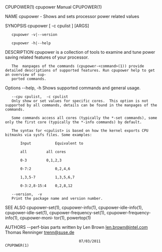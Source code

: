 CPUPOWER(1)								cpupower Manual								   CPUPOWER(1)

NAME
       cpupower - Shows and sets processor power related values

SYNOPSIS
       cpupower [ -c cpulist ] <command> [ARGS]

       cpupower -v|--version

       cpupower -h|--help

DESCRIPTION
       cpupower	 is a collection of tools to examine and tune power saving related features of your processor.

       The  manpages of the commands (cpupower-<command>(1)) provide detailed descriptions of supported features. Run cpupower help to get an overview of sup‐
       ported commands.

Options
       --help, -h
	   Shows supported commands and general usage.

       --cpu cpulist,  -c cpulist
	   Only show or set values for specific cores.	This option is not supported by all commands, details can be found in the manpages of the commands.

	   Some commands access all cores (typically the *-set commands), some only the first core (typically the *-info commands) by default.

	   The syntax for <cpulist> is based on how the kernel exports CPU bitmasks via sysfs files. Some examples:

	       Input	       Equivalent to

	       all	       all cores

	       0-3	       0,1,2,3

	       0-7:2	       0,2,4,6

	       1,3,5-7	       1,3,5,6,7

	       0-3:2,8-15:4    0,2,8,12

       --version,  -v
	   Print the package name and version number.

SEE ALSO
       cpupower-set(1), cpupower-info(1), cpupower-idle-info(1), cpupower-idle-set(1), cpupower-frequency-set(1),  cpupower-frequency-info(1),	cpupower-moni‐
       tor(1), powertop(1)

AUTHORS
       --perf-bias parts written by Len Brown <len.brown@intel.com>
       Thomas Renninger <trenn@suse.de>

									  07/03/2011								   CPUPOWER(1)
